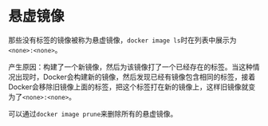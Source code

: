 # 悬虚镜像

那些没有标签的镜像被称为悬虚镜像，`docker image ls`时在列表中展示为`<none>:<none>`。

产生原因：构建了一个新镜像，然后为该镜像打了一个已经存在的标签。当这种情况出现时，Docker会构建新的镜像，然后发现已经有镜像包含相同的标签，接着Docker会移除旧镜像上面的标签，把这个标签打在新的镜像上，这样旧镜像就变为了`<none>:<none>`。

可以通过`docker image prune`来删除所有的悬虚镜像。